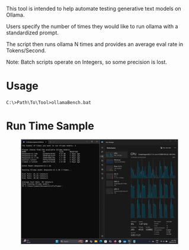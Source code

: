 This tool is intended to help automate testing generative text models on
Ollama.

Users specify the number of times they would like to run ollama with a
standardized prompt.

The script then runs ollama N times and provides an average eval rate in
Tokens/Second.

Note: Batch scripts operate on Integers, so some precision is lost.

# Usage

``` bash.num
C:\>Path\To\Tool>ollamaBench.bat
```

# Run Time Sample

<figure>
<img src="./assets/images/benchmark.png" alt="OllamaBenchmark" />
</figure>
